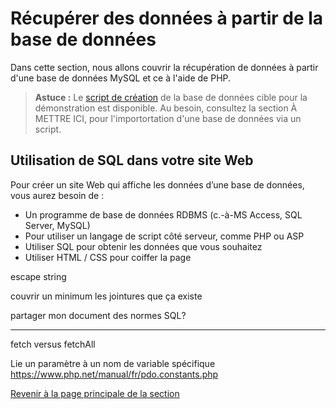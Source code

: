 # Récupérer des données à partir de la base de données

Dans cette section, nous allons couvrir la récupération de données à partir d'une base de données MySQL et ce à l'aide de PHP.

>**Astuce :** Le [script de création](../src/exemple-interaction-bd/demo_acces_donnees.sql) de la base de données cible pour la démonstration est disponible. Au besoin, consultez la section À METTRE ICI, pour l'importortation d'une base de données via un script.


## Utilisation de SQL dans votre site Web

Pour créer un site Web qui affiche les données d’une base de données, vous aurez besoin de :

- Un programme de base de données RDBMS (c.-à-MS Access, SQL Server, MySQL)
- Pour utiliser un langage de script côté serveur, comme PHP ou ASP
- Utiliser SQL pour obtenir les données que vous souhaitez
- Utiliser HTML / CSS pour coiffer la page



escape string


couvrir un minimum les jointures que ça existe

partager mon document des normes SQL?

----


fetch versus fetchAll

Lie un paramètre à un nom de variable spécifique
https://www.php.net/manual/fr/pdo.constants.php



[Revenir à la page principale de la section](README.md)
